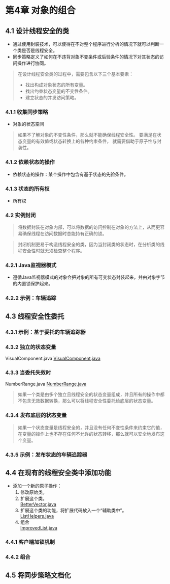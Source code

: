 # 第4章 对象的组合

## 4.1 设计线程安全的类
* 通过使用封装技术，可以使得在不对整个程序进行分析的情况下就可以判断一个类是否是线程安全。
* 同步策略定义了如何在不违背对象不变条件或后验条件的情况下对其状态的访问操作进行协同。

>在设计线程安全类的过程中，需要包含以下三个基本要素：  
>* 找出构成对象状态的所有变量。
>* 找出约束状态变量的不变性条件。
>* 建立状态的并发访问策略。

### 4.1.1 收集同步策略
* 对象的状态空间
>如果不了解对象的不变性条件，那么就不能确保线程安全性。
>要满足在状态变量的有效值或状态转换上的各种约束条件，
>就需要借助于原子性与封装性。
### 4.1.2 依赖状态的操作
* 依赖状态的操作：某个操作中包含有基于状态的先验条件。

### 4.1.3 状态的所有权
* 所有权

### 4.2 实例封闭
>将数据封装在对象内部，可以将数据的访问控制在对象的方法上，从而更容易确保线程在访问数据时总能持有正确的锁。

>封闭机制更易于构造线程安全的类，因为当封闭类的状态时，在分析类的线程安全性时就无须检查整个程序。

### 4.2.1 Java监视器模式
* 遵循Java监视器模式的对象会把对象的所有可变状态封装起来，并由对象字节的内置锁保护起来。

### 4.2.2 示例：车辆追踪

## 4.3 线程安全性委托
### 4.3.1 示例：基于委托的车辆追踪器
### 4.3.2 独立的状态变量 
VisualComponent.java
[VisualComponent.java](<https://github.com/BenYu2021/JavaConcurrencyInPracticeReadingNotes/blob/main/src/main/java/ch04/VisualComponent.java>)
### 4.3.3 当委托失效时
NumberRange.java
[NumberRange.java](<https://github.com/BenYu2021/JavaConcurrencyInPracticeReadingNotes/blob/main/src/main/java/ch04/NumberRange.java>)
>如果一个类是由多个独立且线程安全的状态变量组成，并且所有的操作中都不包含无效数据转换，那么可以将线程安全性委托给底层的状态变量。
### 4.3.4 发布底层的状态变量
>如果一个状态变量是线程安全的，并且没有任何不变性条件来约束它的值，在变量的操作上也不存在任何不允许的状态转移，那么就可以安全地发布这个变量。

### 4.3.5 示例：发布状态的车辆追踪器

## 4.4 在现有的线程安全类中添加功能
* 添加一个新的原子操作：
    1. 修改原始类。
    2. 扩展这个类。  
        [BetterVector.java](<https://github.com/BenYu2021/JavaConcurrencyInPracticeReadingNotes/blob/main/src/main/java/ch04/BetterVector.java>)
    3. 扩展这个类的功能，将扩展代码放入一个“辅助类中”。  
        [ListHelpers.java](<https://github.com/BenYu2021/JavaConcurrencyInPracticeReadingNotes/blob/main/src/main/java/ch04/ListHelpers.java>)
    4. 组合  
        [ImprovedList.java](<https://github.com/BenYu2021/JavaConcurrencyInPracticeReadingNotes/blob/main/src/main/java/ch04/ImprovedList.java>)
### 4.4.1 客户端加锁机制
### 4.4.2 组合

## 4.5 将同步策略文档化


